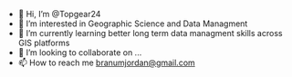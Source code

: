 - 👋 Hi, I’m @Topgear24
- 👀 I’m interested in Geographic Science and Data Managment
- 🌱 I’m currently learning better long term data managment skills across GIS platforms
- 💞️ I’m looking to collaborate on ...
- 📫 How to reach me branumjordan@gmail.com

<!---
Topgear24/Topgear24 is a ✨ special ✨ repository because its `README.md` (this file) appears on your GitHub profile.
You can click the Preview link to take a look at your changes.
--->
